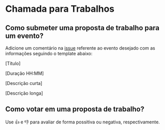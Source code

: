 # Chamada para Trabalhos

##  Como submeter uma proposta de trabalho para um evento?
Adicione um comentário na [issue](https://github.com/nugce/events-cfp/issues) referente ao evento desejado com as informações seguindo o template abaixo: 

[Título]

[Duração HH:MM]

[Descrição curta]

[Descrição longa]

## Como votar em uma proposta de trabalho?
Use :+1: e :-1: para avaliar de forma possitiva ou negativa, respectivamente. 
